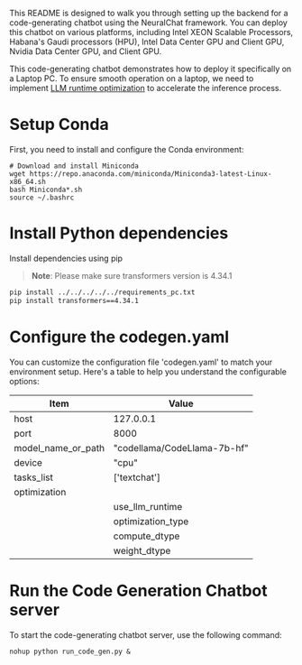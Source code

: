 This README is designed to walk you through setting up the backend for a code-generating chatbot using the NeuralChat framework. You can deploy this chatbot on various platforms, including Intel XEON Scalable Processors, Habana's Gaudi processors (HPU), Intel Data Center GPU and Client GPU, Nvidia Data Center GPU, and Client GPU.

This code-generating chatbot demonstrates how to deploy it specifically on a Laptop PC. To ensure smooth operation on a laptop, we need to implement [LLM runtime optimization](../../../../../../llm/runtime/graph/README.md) to accelerate the inference process.

# Setup Conda

First, you need to install and configure the Conda environment:

```shell
# Download and install Miniconda
wget https://repo.anaconda.com/miniconda/Miniconda3-latest-Linux-x86_64.sh
bash Miniconda*.sh
source ~/.bashrc
```

# Install Python dependencies

Install dependencies using pip

>**Note**: Please make sure transformers version is 4.34.1
```bash
pip install ../../../../../requirements_pc.txt
pip install transformers==4.34.1
```

# Configure the codegen.yaml

You can customize the configuration file 'codegen.yaml' to match your environment setup. Here's a table to help you understand the configurable options:

| Item               | Value                                |
| ------------------ | -------------------------------------|
| host               | 127.0.0.1                            |
| port               | 8000                                 |
| model_name_or_path | "codellama/CodeLlama-7b-hf"          |
| device             | "cpu"                                |
| tasks_list         | ['textchat']                         |
| optimization       |                                      |
|                    |  use_llm_runtime  | true             |
|                    |  optimization_type| "weight_only"    |
|                    |  compute_dtype    | "int8"           |
|                    |  weight_dtype     | "int4"           |



# Run the Code Generation Chatbot server
To start the code-generating chatbot server, use the following command:

```shell
nohup python run_code_gen.py &
```
